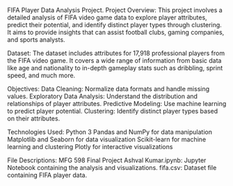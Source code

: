 FIFA Player Data Analysis Project.
Project Overview:
This project involves a detailed analysis of FIFA video game data to explore player attributes, predict their potential, and identify distinct player types through clustering. It aims to provide insights that can assist football clubs, gaming companies, and sports analysts.

Dataset:
The dataset includes attributes for 17,918 professional players from the FIFA video game. It covers a wide range of information from basic data like age and nationality to in-depth gameplay stats such as dribbling, sprint speed, and much more.

Objectives:
Data Cleaning: Normalize data formats and handle missing values.
Exploratory Data Analysis: Understand the distribution and relationships of player attributes.
Predictive Modeling: Use machine learning to predict player potential.
Clustering: Identify distinct player types based on their attributes.

Technologies Used:
Python 3
Pandas and NumPy for data manipulation
Matplotlib and Seaborn for data visualization
Scikit-learn for machine learning and clustering
Plotly for interactive visualizations

File Descriptions:
MFG 598 Final Project Ashval Kumar.ipynb: Jupyter Notebook containing the analysis and visualizations.
fifa.csv: Dataset file containing FIFA player data.
